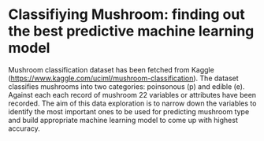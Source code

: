# Classifiying Mushroom: finding out the best predictive machine learning model
Mushroom classification dataset has been fetched from Kaggle (https://www.kaggle.com/uciml/mushroom-classification). The dataset classifies mushrooms into two categories: poinsonous (p) and edible (e). Against each each record of mushroom 22 variables or attributes have been recorded. The aim of this data exploration is to narrow down the variables to identify the most important ones to be used for predicting mushroom type and build appropriate machine learning model to come up with highest accuracy. 

